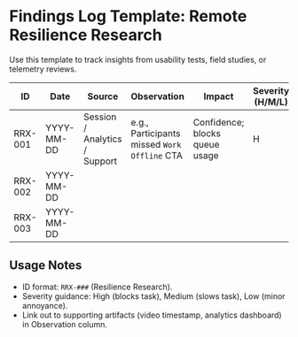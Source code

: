 # Findings Log Template: Remote Resilience Research

Use this template to track insights from usability tests, field studies, or telemetry reviews.

| ID | Date | Source | Observation | Impact | Severity (H/M/L) | Recommendation | Owner | Status |
|----|------|--------|-------------|--------|------------------|----------------|-------|--------|
| RRX-001 | YYYY-MM-DD | Session / Analytics / Support | e.g., Participants missed `Work Offline` CTA | Confidence; blocks queue usage | H | Increase contrast, add shortcut hint | UX | Backlog |
| RRX-002 | YYYY-MM-DD |  |  |  |  |  |  |  |
| RRX-003 | YYYY-MM-DD |  |  |  |  |  |  |  |

## Usage Notes
- ID format: `RRX-###` (Resilience Research).
- Severity guidance: High (blocks task), Medium (slows task), Low (minor annoyance).
- Link out to supporting artifacts (video timestamp, analytics dashboard) in Observation column.
